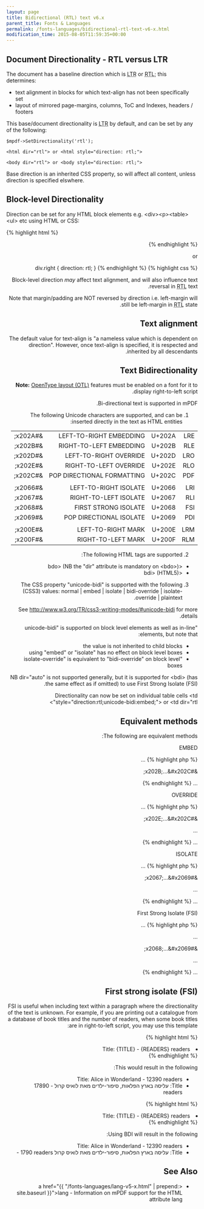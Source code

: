 ```yaml
---
layout: page
title: Bidirectional (RTL) text v6.x
parent_title: Fonts & Languages
permalink: /fonts-languages/bidirectional-rtl-text-v6-x.html
modification_time: 2015-08-05T11:59:35+00:00
---
```


## Document Directionality - RTL versus LTR

The document has a baseline direction which is 
<acronym title="Left-to-Right document, used for most langauges">LTR</acronym> 
or <acronym title="Right-to-Left document, used for Hebrew and Arabic languages">RTL</acronym>; this determines:

- text alignment in blocks for which text-align has not been specifically set
- layout of mirrored page-margins, columns, ToC and Indexes, headers / footers

This base/document directionality is <acronym title="Left-to-Right document, used for most langauges">LTR</acronym> 
by default, and can be set by any of the following:

```
$mpdf->SetDirectionality('rtl');

<html dir="rtl"> or <html style="direction: rtl;">

<body dir="rtl"> or <body style="direction: rtl;">
```

Base direction is an inherited CSS property, so will affect all content, unless direction is specified elswhere.

## Block-level Directionality

Direction can be set for any HTML block elements e.g. &lt;div&gt;&lt;p&gt;&lt;table&gt;&lt;ul&gt; etc using HTML or CSS:

{% highlight html %}
<div style="direction: rtl;">
{% endhighlight %}

or

{% highlight css %}
div.right { direction: rtl; }
{% endhighlight %}

Block-level direction *may* affect text alignment, and will also influence text reversal in 
<acronym title="Right-to-Left document, used for Hebrew and Arabic languages">RTL</acronym> text.

Note that margin/padding are NOT reversed by direction i.e. left-margin will still be left-margin in 
<acronym title="Right-to-Left document, used for Hebrew and Arabic languages">RTL</acronym> state.

## Text alignment

The default value for text-align is "a nameless value which is dependent on direction". However, once text-align 
is specified, it is respected and inherited by all descendants.

## Text Bidirectionality

<div class="alert alert-info" role="alert">
	<strong>Note:</strong> <a href="{{ "/fonts-languages/opentype-layout-otl.html" | prepend: site.baseurl }}">OpenType 
    layout (OTL)</a> features must be enabled on a font for it to display right-to-left script.
</div>

Bi-directional text is supported in mPDF.

1) The following Unicode characters are supported, and can be inserted directly in the text as HTML entities:

<table class="table"> <tbody>
<tr>
<td>LRE</td>
<td>U+202A</td>
<td>LEFT-TO-RIGHT EMBEDDING</td>
<td>&amp;#x202A;</td>
</tr>
<tr>
<td>RLE</td>
<td>U+202B</td>
<td>RIGHT-TO-LEFT EMBEDDING</td>
<td>&amp;#x202B;</td>
</tr>
<tr>
<td>LRO</td>
<td>U+202D</td>
<td>LEFT-TO-RIGHT OVERRIDE</td>
<td>&amp;#x202D;</td>
</tr>
<tr>
<td>RLO</td>
<td>U+202E</td>
<td>RIGHT-TO-LEFT OVERRIDE</td>
<td>&amp;#x202E;</td>
</tr>
<tr>
<td>PDF</td>
<td>U+202C</td>
<td>POP DIRECTIONAL FORMATTING</td>
<td>&amp;#x202C;</td>
</tr>
<tr>
<td>

</td>
<td>

</td>
<td>

</td>
<td>

</td>
</tr>
<tr>
<td>LRI</td>
<td>U+2066</td>
<td>LEFT-TO-RIGHT ISOLATE</td>
<td>&amp;#x2066;</td>
</tr>
<tr>
<td>RLI</td>
<td>U+2067</td>
<td>RIGHT-TO-LEFT ISOLATE</td>
<td>&amp;#x2067;</td>
</tr>
<tr>
<td>FSI</td>
<td>U+2068</td>
<td>FIRST STRONG ISOLATE</td>
<td>&amp;#x2068;</td>
</tr>
<tr>
<td>PDI</td>
<td>U+2069</td>
<td>POP DIRECTIONAL ISOLATE</td>
<td>&amp;#x2069;</td>
</tr>
<tr>
<td>

</td>
<td>

</td>
<td>

</td>
<td>

</td>
</tr>
<tr>
<td>LRM</td>
<td>U+200E</td>
<td>LEFT-TO-RIGHT MARK</td>
<td>&amp;#x200E;</td>
</tr>
<tr>
<td>RLM</td>
<td>U+200F</td>
<td>RIGHT-TO-LEFT MARK</td>
<td>&amp;#x200F;</td>
</tr>
</tbody> </table>

2) The following HTML tags are supported:

<ul>
<li>&lt;bdo&gt; (NB the "dir" attribute is mandatory on &lt;bdo&gt;)</li>
<li>&lt;bdi&gt; (HTML5)</li>
</ul>

3) The CSS property "unicode-bidi" is supported with the following (CSS3) values: normal | embed | isolate | bidi-override | isolate-override | plaintext.

See <a href="http://www.w3.org/TR/css3-writing-modes/#unicode-bidi">http://www.w3.org/TR/css3-writing-modes/#unicode-bidi</a> for more details.

"unicode-bidi" is supported on block level elements as well as in-line elements, but note that:

<ul>
<li>the value is not inherited to child blocks</li>
<li>using "embed" or "isolate" has no effect on block level boxes</li>
<li>"isolate-override" is equivalent to "bidi-override" on block level boxes</li>
</ul>

NB dir="auto" is not supported generally, but it is supported for &lt;bdi&gt; (has the same effect as if omitted) to use First Strong Isolate (FSI).

Directionality can now be set on individual table cells &lt;td style="direction:rtl;unicode-bidi:embed;"&gt; or &lt;td dir="rtl"&gt;

## Equivalent methods

The following are equivalent methods:

EMBED

{% highlight php %}
<span dir="rtl">...</span>

&amp;#x202B;...&amp;#x202C;

<span style="direction: rtl; unicode-bidi: embed">...</span>
{% endhighlight %}

OVERRIDE

{% highlight php %}
<bdo dir="rtl">...</bdo>

&amp;#x202E;...&amp;#x202C;

<span dir="rtl" style="unicode-bidi: bidi-override">...</span>

<span style="direction: rtl; unicode-bidi: bidi-override">...</span>
{% endhighlight %}

ISOLATE

{% highlight php %}
<bdi dir="ltr">...</bdi>

&amp;#x2067;...&amp;#x2069;

<span dir="rtl" style="unicode-bidi: isolate">...</span>

<span style="direction: rtl; unicode-bidi: isolate">...</span>
{% endhighlight %}

First Strong Isolate (FSI)

{% highlight php %}
<bdi>...</bdi>

<bdi dir="auto">...</bdi>

&amp;#x2068;...&amp;#x2069;

<span dir="rtl" style="unicode-bidi: plaintext">...</span>

<span style="direction: rtl; unicode-bidi: plaintext">...</span>
{% endhighlight %}

## First strong isolate (FSI)

FSI is useful when including text within a paragraph where the directionality of the text is unknown. For example, 
if you are printing out a catalogue from a database of book titles and the number of readers, when some book titles 
are in right-to-left script, you may use this template:

{% highlight html %}
<li>Title: {TITLE} - {READERS} readers</li>
{% endhighlight %}

This would result in the following:

- Title: Alice in Wonderland - 12390 readers
- Title: עליסה בארץ הפלאות, סיפור-ילדים מאת לואיס קרול - 17890 readers

{% highlight html %}
<li>Title: <bdi>{TITLE}</bdi> - {READERS} readers</li>
{% endhighlight %}

Using BDI will result in the following:

- Title: Alice in Wonderland - 12390 readers
- Title: עליסה בארץ הפלאות, סיפור-ילדים מאת לואיס קרול ‭- 1790 readers‬

## See Also

- <a href="{{ "/fonts-languages/lang-v5-x.html" | prepend: site.baseurl }}">lang</a> - Information on mPDF support for the HTML attribute lang
